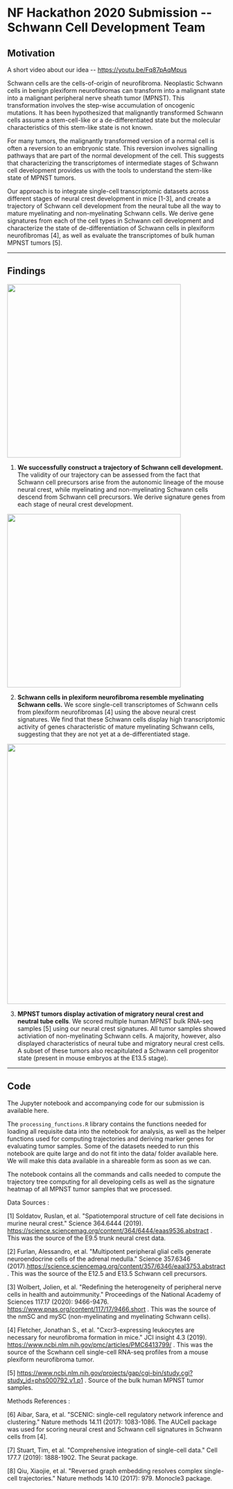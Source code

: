 # NF Hackathon 2020 Submission -- Schwann Cell Development Team

## Motivation

A short video about our idea -- https://youtu.be/Fq87pAqMpus 

Schwann cells are the cells-of-origin of neurofibroma. Neoplastic Schwann cells in benign plexiform neurofibromas can transform into a malignant state into a malignant peripheral nerve sheath tumor (MPNST). This transformation involves the step-wise accumulation of oncogenic mutations. It has been hypothesized that malignantly transformed Schwann cells assume a stem-cell-like or a de-differentiated state but the molecular characteristics of this stem-like state is not known. 

For many tumors, the malignantly transformed version of a normal cell is often a reversion to an embryonic state. This reversion involves signalling pathways that are part of the normal development of the cell. This suggests that characterizing the transcriptomes of intermediate stages of Schwann cell development provides us with the tools to understand the stem-like state of MPNST tumors. 

Our approach is to integrate single-cell transcriptomic datasets across different stages of neural crest development in mice [1-3], and create a trajectory of Schwann cell development from the neural tube all the way to mature myelinating and non-myelinating Schwann cells. We derive gene signatures from each of the cell types in Schwann cell development and characterize the state of de-differentiation of Schwann cells in plexiform neurofibromas [4], as well as evaluate the transcriptomes of bulk human MPNST tumors [5]. 

---

## Findings



<img src="https://github.com/vishakagopalan/nf_hackathon/blob/main/trajectory.png" width="400px">

1. **We successfully construct a trajectory of Schwann cell development.** The validity of our trajectory can be assessed from the fact that Schwann cell precursors arise from the autonomic lineage of the mouse neural crest, while myelinating and non-myelinating Schwann cells descend from Schwann cell precursors. We derive signature genes from each stage of neural crest development. 

<img src="https://github.com/vishakagopalan/nf_hackathon/blob/main/PNF_SC_AUCell.png" width="400px">


2. **Schwann cells in plexiform neurofibroma resemble myelinating Schwann cells.** We score single-cell transcriptomes of Schwann cells from plexiform neurofibromas [4] using the above neural crest signatures. We find that these Schwann cells display high transcriptomic activity of genes characteristic of mature myelinating Schwann cells, suggesting that they are not yet at a de-differentiated stage. 

<img src="https://github.com/vishakagopalan/nf_hackathon/blob/main/signature_heatmap.png" width="600px">


3. **MPNST tumors display activation of migratory neural crest and neutral tube cells**. We scored multiple human MPNST bulk RNA-seq samples [5] using our neural crest signatures. All tumor samples showed activiation of non-myelinating Schwann cells. A majority, however, also displayed characteristics of neural tube and migratory neural crest cells. A subset of these tumors also recapitulated a Schwann cell progenitor state (present in mouse embryos at the E13.5 stage). 

---

## Code

The Jupyter notebook and accompanying code for our submission is available here.

The `processing_functions.R` library contains the functions needed for loading all requisite data into the notebook for analysis, as well as the helper functions used for computing trajectories and deriving marker genes for evaluating tumor samples. Some of the datasets needed to run this notebook are quite large and do not fit into the data/ folder available here. We will make this data available in a shareable form as soon as we can.

The notebook contains all the commands and calls needed to compute the trajectory tree computing for all developing cells as well as the signature heatmap of all MPNST tumor samples that we processed. 

Data Sources : 

[1] Soldatov, Ruslan, et al. "Spatiotemporal structure of cell fate decisions in murine neural crest." Science 364.6444 (2019). https://science.sciencemag.org/content/364/6444/eaas9536.abstract . This was the source of the E9.5 trunk neural crest data. 

[2] Furlan, Alessandro, et al. "Multipotent peripheral glial cells generate neuroendocrine cells of the adrenal medulla." Science 357.6346 (2017).https://science.sciencemag.org/content/357/6346/eaal3753.abstract . This was the source of the E12.5 and E13.5 Schwann cell precursors.

[3] Wolbert, Jolien, et al. "Redefining the heterogeneity of peripheral nerve cells in health and autoimmunity." Proceedings of the National Academy of Sciences 117.17 (2020): 9466-9476. https://www.pnas.org/content/117/17/9466.short . This was the source of the nmSC and mySC (non-myelinating and myelinating Schwann cells). 

[4] Fletcher, Jonathan S., et al. "Cxcr3-expressing leukocytes are necessary for neurofibroma formation in mice." JCI insight 4.3 (2019). https://www.ncbi.nlm.nih.gov/pmc/articles/PMC6413799/ . This was the source of the Scwhann cell single-cell RNA-seq profiles from a mouse plexiform neurofibroma tumor.

[5] https://www.ncbi.nlm.nih.gov/projects/gap/cgi-bin/study.cgi?study_id=phs000792.v1.p1 . Source of the bulk human MPNST tumor samples.

Methods References : 

[6] Aibar, Sara, et al. "SCENIC: single-cell regulatory network inference and clustering." Nature methods 14.11 (2017): 1083-1086. The AUCell package was used for scoring neural crest and Schwann cell signatures in Schwann cells from [4].

[7] Stuart, Tim, et al. "Comprehensive integration of single-cell data." Cell 177.7 (2019): 1888-1902. The Seurat package.

[8] Qiu, Xiaojie, et al. "Reversed graph embedding resolves complex single-cell trajectories." Nature methods 14.10 (2017): 979. Monocle3 package.
